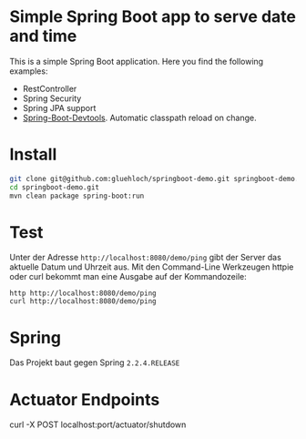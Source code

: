 # Simple Spring Boot app to serve date and time
This is a simple Spring Boot application. Here you find the following examples:
 * RestController
 * Spring Security
 * Spring JPA support
 * [Spring-Boot-Devtools](https://docs.spring.io/spring-boot/docs/current/reference/html/using-spring-boot.html#using-boot-devtools). Automatic classpath reload on change.

# Install
```Bash
git clone git@github.com:gluehloch/springboot-demo.git springboot-demo.git
cd springboot-demo.git
mvn clean package spring-boot:run
```

# Test
Unter der Adresse `http://localhost:8080/demo/ping` gibt der
Server das aktuelle Datum und Uhrzeit aus. Mit den Command-Line
Werkzeugen httpie oder curl bekommt man eine Ausgabe auf der Kommandozeile:
```
http http://localhost:8080/demo/ping
curl http://localhost:8080/demo/ping
``` 

# Spring
Das Projekt baut gegen Spring `2.2.4.RELEASE`

# Actuator Endpoints
curl -X POST localhost:port/actuator/shutdown
